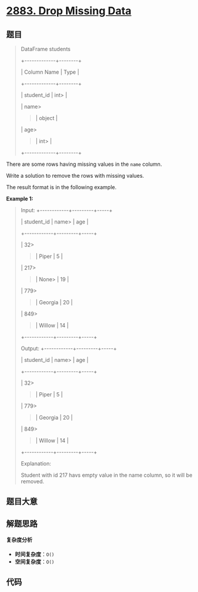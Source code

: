 # [2883. Drop Missing Data](https://leetcode.com/problems/drop-missing-data/)

## 题目

> DataFrame students
>
> +-------------+--------+
>
> | Column Name | Type |
>
> +-------------+--------+
>
> | student_id | int>
> |
>
> | name>
>
> > | object |
>
> | age>
>
> > | int>
> > |
>
> +-------------+--------+

There are some rows having missing values in the `name` column.

Write a solution to remove the rows with missing values.

The result format is in the following example.

**Example 1:**

> Input: +------------+---------+-----+
>
> | student_id | name>
> | age |
>
> +------------+---------+-----+
>
> | 32>
>
> > | Piper | 5 |
>
> | 217>
>
> > | None>
> > | 19 |
>
> | 779>
>
> > | Georgia | 20 |
>
> | 849>
>
> > | Willow | 14 |
>
> +------------+---------+-----+
>
> Output: +------------+---------+-----+
>
> | student_id | name>
> | age |
>
> +------------+---------+-----+
>
> | 32>
>
> > | Piper | 5 |
>
> | 779>
>
> > | Georgia | 20 |
>
> | 849>
>
> > | Willow | 14 |
>
> +------------+---------+-----+
>
> Explanation:
>
> Student with id 217 havs empty value in the name column, so it will be removed.

## 题目大意

## 解题思路

#### 复杂度分析

- **时间复杂度**：`O()`
- **空间复杂度**：`O()`

## 代码

```javascript

```
